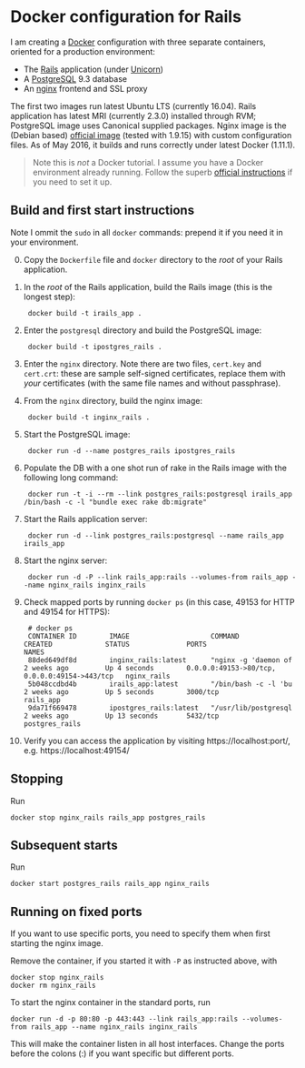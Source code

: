 # Docker configuration for Rails
I am creating a [Docker](https://www.docker.io/) configuration
with three separate containers, oriented for a production
environment:

* The [Rails](http://rubyonrails.org/) application (under
  [Unicorn](http://unicorn.bogomips.org/))
* A [PostgreSQL](http://www.postgresql.org/) 9.3 database
* An [nginx](http://nginx.org/) frontend and SSL proxy

The first two images run latest Ubuntu LTS (currently 16.04). Rails
application has latest MRI (currently 2.3.0) installed through RVM;
PostgreSQL image uses Canonical supplied packages. Nginx image is the
(Debian based) [official image](https://registry.hub.docker.com/_/nginx/)
(tested with 1.9.15) with custom configuration files. As of May
2016, it builds and runs correctly under latest Docker (1.11.1).

> Note this is *not* a Docker tutorial. I assume you have a
> Docker environment already running. Follow the superb
> [official instructions](https://docs.docker.com/)
> if you need to set it up.

## Build and first start instructions

Note I ommit the `sudo` in all `docker` commands: prepend it if you
need it in your environment.

0. Copy the `Dockerfile` file and `docker` directory to the _root_
   of your Rails application.

1. In the _root_ of the Rails application, build the Rails image
   (this is the longest step):

        docker build -t irails_app .

2. Enter the `postgresql` directory and build the
   PostgreSQL image:

        docker build -t ipostgres_rails .

3. Enter the `nginx` directory. Note there are two files,
   `cert.key` and `cert.crt`: these are sample self-signed certificates,
   replace them with *your* certificates (with the same file names and
   without passphrase).

4. From the `nginx` directory, build the nginx image:

        docker build -t inginx_rails .

5. Start the PostgreSQL image:

        docker run -d --name postgres_rails ipostgres_rails

6. Populate the DB with a one shot run of rake in the Rails image with the
   following long command:

        docker run -t -i --rm --link postgres_rails:postgresql irails_app /bin/bash -c -l "bundle exec rake db:migrate"

7. Start the Rails application server:

        docker run -d --link postgres_rails:postgresql --name rails_app irails_app

8. Start the nginx server:

        docker run -d -P --link rails_app:rails --volumes-from rails_app --name nginx_rails inginx_rails

9. Check mapped ports by running `docker ps` (in this case, 49153 for HTTP and 49154 for HTTPS):

        # docker ps
        CONTAINER ID        IMAGE                    COMMAND                CREATED             STATUS              PORTS                                           NAMES
        88ded649df8d        inginx_rails:latest      "nginx -g 'daemon of   2 weeks ago         Up 4 seconds        0.0.0.0:49153->80/tcp, 0.0.0.0:49154->443/tcp   nginx_rails         
        5b048ccdbd4b        irails_app:latest        "/bin/bash -c -l 'bu   2 weeks ago         Up 5 seconds        3000/tcp                                        rails_app           
        9da71f669478        ipostgres_rails:latest   "/usr/lib/postgresql   2 weeks ago         Up 13 seconds       5432/tcp                                        postgres_rails      


10. Verify you can access the application by visiting https://localhost:port/,
    e.g. https://localhost:49154/

## Stopping

Run

    docker stop nginx_rails rails_app postgres_rails

## Subsequent starts

Run

    docker start postgres_rails rails_app nginx_rails

## Running on fixed ports

If you want to use specific ports, you need to specify them when first
starting the nginx image.

Remove the container, if you started it with `-P` as instructed above,
with

    docker stop nginx_rails
    docker rm nginx_rails

To start the nginx container in the standard ports, run

    docker run -d -p 80:80 -p 443:443 --link rails_app:rails --volumes-from rails_app --name nginx_rails inginx_rails

This will make the container listen in all host interfaces.
Change the ports before the colons (:) if you want specific but
different ports.
